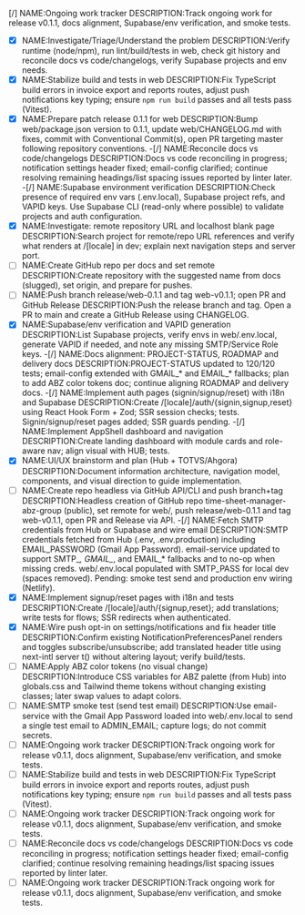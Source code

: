 [/] NAME:Ongoing work tracker DESCRIPTION:Track ongoing work for release v0.1.1, docs alignment, Supabase/env verification, and smoke tests.
-[x] NAME:Investigate/Triage/Understand the problem DESCRIPTION:Verify runtime (node/npm), run lint/build/tests in web, check git history and reconcile docs vs code/changelogs, verify Supabase projects and env needs.
-[x] NAME:Stabilize build and tests in web DESCRIPTION:Fix TypeScript build errors in invoice export and reports routes, adjust push notifications key typing; ensure `npm run build` passes and all tests pass (Vitest).
-[x] NAME:Prepare patch release 0.1.1 for web DESCRIPTION:Bump web/package.json version to 0.1.1, update web/CHANGELOG.md with fixes, commit with Conventional Commit(s), open PR targeting master following repository conventions.
-[/] NAME:Reconcile docs vs code/changelogs DESCRIPTION:Docs vs code reconciling in progress; notification settings header fixed; email-config clarified; continue resolving remaining headings/list spacing issues reported by linter later.
-[/] NAME:Supabase environment verification DESCRIPTION:Check presence of required env vars (.env.local), Supabase project refs, and VAPID keys. Use Supabase CLI (read-only where possible) to validate projects and auth configuration.
-[x] NAME:Investigate: remote repository URL and localhost blank page DESCRIPTION:Search project for remote/repo URL references and verify what renders at /[locale] in dev; explain next navigation steps and server port.
-[ ] NAME:Create GitHub repo per docs and set remote DESCRIPTION:Create repository with the suggested name from docs (slugged), set origin, and prepare for pushes.
-[ ] NAME:Push branch release/web-0.1.1 and tag web-v0.1.1; open PR and GitHub Release DESCRIPTION:Push the release branch and tag. Open a PR to main and create a GitHub Release using CHANGELOG.
-[x] NAME:Supabase/env verification and VAPID generation DESCRIPTION:List Supabase projects, verify envs in web/.env.local, generate VAPID if needed, and note any missing SMTP/Service Role keys.
-[/] NAME:Docs alignment: PROJECT-STATUS, ROADMAP and delivery docs DESCRIPTION:PROJECT-STATUS updated to 120/120 tests; email-config extended with GMAIL_* and EMAIL_* fallbacks; plan to add ABZ color tokens doc; continue aligning ROADMAP and delivery docs.
-[/] NAME:Implement auth pages (signin/signup/reset) with i18n and Supabase DESCRIPTION:Create /[locale]/auth/{signin,signup,reset} using React Hook Form + Zod; SSR session checks; tests. Signin/signup/reset pages added; SSR guards pending.
-[/] NAME:Implement AppShell dashboard and navigation DESCRIPTION:Create landing dashboard with module cards and role-aware nav; align visual with HUB; tests.
-[x] NAME:UI/UX brainstorm and plan (Hub + TOTVS/Ahgora) DESCRIPTION:Document information architecture, navigation model, components, and visual direction to guide implementation.
-[ ] NAME:Create repo headless via GitHub API/CLI and push branch+tag DESCRIPTION:Headless creation of GitHub repo time-sheet-manager-abz-group (public), set remote for web/, push release/web-0.1.1 and tag web-v0.1.1, open PR and Release via API.
-[/] NAME:Fetch SMTP credentials from Hub or Supabase and wire email DESCRIPTION:SMTP credentials fetched from Hub (.env, .env.production) including EMAIL_PASSWORD (Gmail App Password). email-service updated to support SMTP_*, GMAIL_*, and EMAIL_* fallbacks and to no-op when missing creds. web/.env.local populated with SMTP_PASS for local dev (spaces removed). Pending: smoke test send and production env wiring (Netlify).
-[x] NAME:Implement signup/reset pages with i18n and tests DESCRIPTION:Create /[locale]/auth/{signup,reset}; add translations; write tests for flows; SSR redirects when authenticated.
-[x] NAME:Wire push opt-in on settings/notifications and fix header title DESCRIPTION:Confirm existing NotificationPreferencesPanel renders and toggles subscribe/unsubscribe; add translated header title using next-intl server t() without altering layout; verify build/tests.
-[ ] NAME:Apply ABZ color tokens (no visual change) DESCRIPTION:Introduce CSS variables for ABZ palette (from Hub) into globals.css and Tailwind theme tokens without changing existing classes; later swap values to adapt colors.
-[ ] NAME:SMTP smoke test (send test email) DESCRIPTION:Use email-service with the Gmail App Password loaded into web/.env.local to send a single test email to ADMIN_EMAIL; capture logs; do not commit secrets.
-[ ] NAME:Ongoing work tracker DESCRIPTION:Track ongoing work for release v0.1.1, docs alignment, Supabase/env verification, and smoke tests.
-[ ] NAME:Stabilize build and tests in web DESCRIPTION:Fix TypeScript build errors in invoice export and reports routes, adjust push notifications key typing; ensure `npm run build` passes and all tests pass (Vitest).
-[ ] NAME:Ongoing work tracker DESCRIPTION:Track ongoing work for release v0.1.1, docs alignment, Supabase/env verification, and smoke tests.
-[ ] NAME:Reconcile docs vs code/changelogs DESCRIPTION:Docs vs code reconciling in progress; notification settings header fixed; email-config clarified; continue resolving remaining headings/list spacing issues reported by linter later.
-[ ] NAME:Ongoing work tracker DESCRIPTION:Track ongoing work for release v0.1.1, docs alignment, Supabase/env verification, and smoke tests.